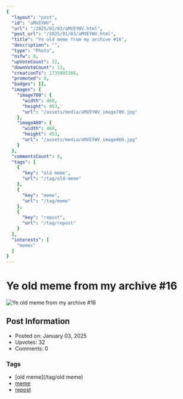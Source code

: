 ```yaml
---
{
  "layout": "post",
  "id": "aMVEYWV",
  "url": "/2025/01/03/aMVEYWV.html",
  "post_url": "/2025/01/03/aMVEYWV.html",
  "title": "Ye old meme from my archive #16",
  "description": "",
  "type": "Photo",
  "nsfw": 0,
  "upVoteCount": 32,
  "downVoteCount": 13,
  "creationTs": 1735895386,
  "promoted": 0,
  "badges": [],
  "images": {
    "image700": {
      "width": 460,
      "height": 453,
      "url": "/assets/media/aMVEYWV_image700.jpg"
    },
    "image460": {
      "width": 460,
      "height": 453,
      "url": "/assets/media/aMVEYWV_image460.jpg"
    }
  },
  "commentsCount": 0,
  "tags": [
    {
      "key": "old meme",
      "url": "/tag/old-meme"
    },
    {
      "key": "meme",
      "url": "/tag/meme"
    },
    {
      "key": "repost",
      "url": "/tag/repost"
    }
  ],
  "interests": [
    "memes"
  ]
}
---
```


# Ye old meme from my archive #16

![Ye old meme from my archive #16](/assets/media/aMVEYWV_image700.jpg)

## Post Information

- Posted on: January 03, 2025
- Upvotes: 32
- Comments: 0

### Tags

- [old meme](/tag/old meme)
- [meme](/tag/meme)
- [repost](/tag/repost)
